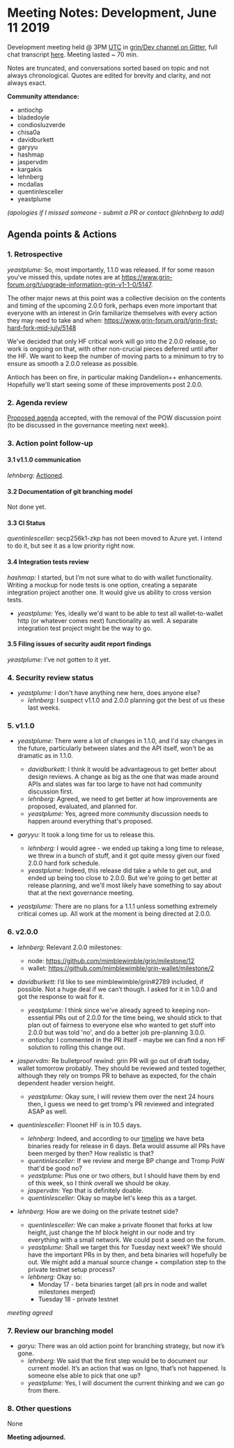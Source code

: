 # Meeting Notes: Development, June 11 2019

Development meeting held @ 3PM [UTC](http://www.timebie.com/std/utc.php) in [grin/Dev channel on Gitter](https://gitter.im/grin_community/dev), full chat transcript [here](https://gitter.im/grin_community/dev?at=5cffc251fb90a50459f2674b). Meeting lasted ~ 70 min.

Notes are truncated, and conversations sorted based on topic and not always chronological. Quotes are edited for brevity and clarity, and not always exact.

**Community attendance:**

- antiochp
- bladedoyle
- condiosluzverde
- chisa0a
- davidburkett
- garyyu
- hashmap
- jaspervdm
- kargakis
- lehnberg
- mcdallas
- quentinlesceller
- yeastplume

_(apologies if I missed someone - submit a PR or contact @lehnberg to add)_

## Agenda points & Actions

### 1. Retrospective

_yeastplume:_  So, most importantly, 1.1.0 was released. If for some reason you've missed this, update notes are at https://www.grin-forum.org/t/upgrade-information-grin-v1-1-0/5147.

The other major news at this point was a collective decision on the contents and timing of the upcoming 2.0.0 fork, perhaps even more important that everyone with an interest in Grin familiarize themselves with every action they may need to take and when: https://www.grin-forum.org/t/grin-first-hard-fork-mid-july/5148

We've decided that only HF critical work will go into the 2.0.0 release, so work is ongoing on that, with other non-crucial pieces deferred until after the HF. We want to keep the number of moving parts to a minimum to try to ensure as smooth a 2.0.0 release as possible.

Antioch has been on fire, in particular making Dandelion++ enhancements. Hopefully we'll start seeing some of these improvements post 2.0.0.

### 2. Agenda review

[Proposed agenda](https://github.com/mimblewimble/grin-pm/issues/143) accepted, with the removal of the POW discussion point (to be discussed in the governance meeting next week).

### 3. Action point follow-up

#### 3.1 v1.1.0 communication

_lehnberg:_ [Actioned](https://www.grin-forum.org/t/upgrade-information-grin-v1-1-0/5147).

#### 3.2 Documentation of git branching model

Not done yet.

#### 3.3 CI Status

_quentinlesceller:_ secp256k1-zkp has not been moved to Azure yet. I intend to do it, but see it as a low priority right now.

#### 3.4 Integration tests review

_hashmap:_ I started, but I’m not sure what to do with wallet functionality. Writing a mockup for node tests is one option, creating a separate integration project another one. It would give us ability to cross version tests.
   * _yeastplume:_ Yes, ideally we'd want to be able to test all wallet-to-wallet http (or whatever comes next) functionality as well. A separate integration test project might be the way to go.

#### 3.5 Filing issues of security audit report findings

_yeastplume:_ I've not gotten to it yet.

### 4. Security review status

- _yeastplume:_   I don't have anything new here, does anyone else?
   - _lehnberg:_ I suspect v1.1.0 and 2.0.0 planning got the best of us these last weeks.

### 5. v1.1.0

- _yeastplume:_ There were a lot of changes in 1.1.0, and I'd say changes in the future, particularly between slates and the API itself, won't be as dramatic as in 1.1.0.
   - _davidburkett:_  I think it would be advantageous to get better about design reviews. A change as big as the one that was made around APIs and slates was far too large to have not had community discussion first.
   - _lehnberg:_ Agreed, we need to get better at how improvements are proposed, evaluated, and planned for.
   - _yeastplume:_ Yes, agreed more community discussion needs to happen around everything that's proposed.

- _garyyu:_ It took a long time for us to release this.
   - _lehnberg:_ I would agree - we ended up taking a long time to release, we threw in a bunch of stuff, and it got quite messy given our fixed 2.0.0 hard fork schedule.
   - _yeastplume:_ Indeed, this release did take a while to get out, and ended up being too close to 2.0.0. But we're going to get better at release planning, and we'll most likely have something to say about that at the next governance meeting.

- _yeastplume:_ There are no plans for a 1.1.1 unless something extremely critical comes up. All work at the moment is being directed at 2.0.0.

### 6. v2.0.0

- _lehnberg:_ Relevant 2.0.0 milestones: 
   - node: https://github.com/mimblewimble/grin/milestone/12
   - wallet: https://github.com/mimblewimble/grin-wallet/milestone/2

- _davidburkett:_ I’d like to see mimblewimble/grin#2789 included, if possible. Not a huge deal if we can’t though. I asked for it in 1.0.0 and got the response to wait for it.
   - _yeastplume:_ I think since we've already agreed to keeping non-essential PRs out of 2.0.0 for the time being, we should stick to that plan out of fairness to everyone else who wanted to get stuff into 2.0.0 but was told 'no', and do a better job pre-planning 3.0.0.
   - _antiochp:_ I commented in the PR itself - maybe we can find a non HF solution to rolling this change out.

- _jaspervdm:_ Re bulletproof rewind: grin PR will go out of draft today, wallet tomorrow probably. They should be reviewed and tested together, although they rely on tromps PR to behave as expected, for the chain dependent header version height.
   - _yeastplume:_ Okay sure, I will review them over the next 24 hours then, I guess we need to get tromp's PR reviewed and integrated ASAP as well.
- _quentinlesceller:_ Floonet HF is in 10.5 days.
   - _lehnberg:_ Indeed, and according to our [timeline](https://www.grin-forum.org/t/grin-first-hard-fork-mid-july/5148) we have beta binaries ready for release in 6 days. Beta would assume all PRs have been merged by then? How realistic is that?
   - _quentinlesceller:_ If we review and merge BP change and Tromp PoW that'd be good no?
   - _yeastplume:_ Plus one or two others, but I should have them by end of this week, so I think overall we should be okay.
   - _jaspervdm:_ Yep that is definitely doable.
   - _quentinlesceller:_ Okay so maybe let's keep this as a target.

- _lehnberg:_ How are we doing on the private testnet side?
   - _quentinlesceller:_ We can make a private floonet that forks at low height, just change the hf block height in our node and try everything with a small network. We could post a seed on the forum.
   - _yeastplume:_ Shall we target this for Tuesday next week? We should have the important PRs in by then, and beta binaries will hopefully be out. We might add a manual source change + compilation step to the private testnet setup process?
   - _lehbnerg:_ Okay so:
      - Monday 17 - beta binaries target (all prs in node and wallet milestones merged)
      - Tuesday 18 - private testnet

_meeting agreed_ 

### 7. Review our branching model

- _garyu:_  There was an old action point for branching strategy, but now it’s gone.
   - _lehnberg:_ We said that the first step would be to document our current model. It’s an action that was on Igno, that’s not happened. Is someone else able to pick that one up?
   - _yeastplume:_ Yes, I will document the current thinking and we can go from there.

### 8. Other questions

None

**Meeting adjourned.**
